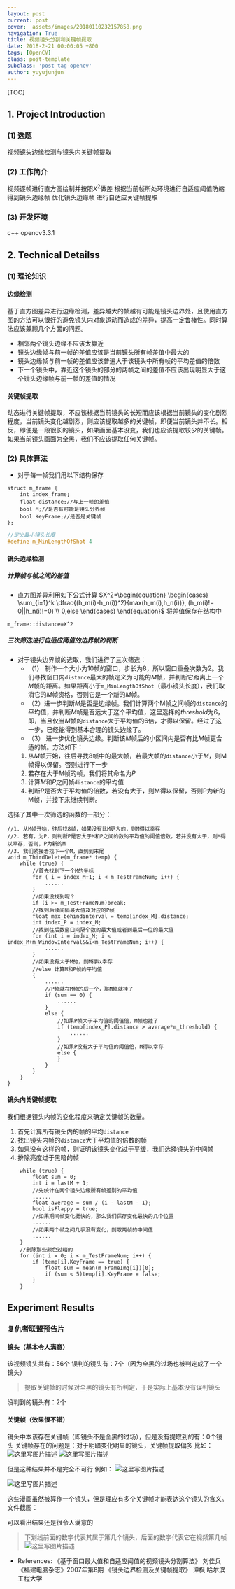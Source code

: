 ```yaml
---
layout: post
current: post
cover:  assets/images/20180110232157858.png
navigation: True
title: 视频镜头分割和关键帧提取
date: 2018-2-21 00:00:05 +800
tags: [OpenCV]
class: post-template
subclass: 'post tag-opencv'
author: yuyujunjun
---
```


[TOC]


## 1. Project Introduction
### (1)	选题
视频镜头边缘检测与镜头内关键帧提取
### (2) 工作简介
视频逐帧进行直方图绘制并按照$X^2$做差
根据当前帧所处环境进行自适应阈值防缩得到镜头边缘帧
优化镜头边缘帧
进行自适应关键帧提取
### (3) 开发环境
c++ opencv3.3.1 
## 2. Technical Detailss
### (1) 理论知识
#### 边缘检测
基于直方图差异进行边缘检测，差异越大的帧越有可能是镜头边界处，且使用直方图的方法可以很好的避免镜头内对象运动而造成的差异，提高一定鲁棒性。同时算法应该兼顾几个方面的问题。
 + 相邻两个镜头边缘不应该太靠近
 + 镜头边缘帧与前一帧的差值应该是当前镜头所有帧差值中最大的
 + 镜头边缘帧与前一帧的差值应该普遍大于该镜头中所有帧的平均差值的倍数
 + 下一个镜头中，靠近这个镜头的部分的两帧之间的差值不应该出现明显大于这个镜头边缘帧与前一帧的差值的情况
#### 关键帧提取
动态进行关键帧提取，不应该根据当前镜头的长短而应该根据当前镜头的变化剧烈程度，当前镜头变化越剧烈，则应该提取越多的关键帧，即便当前镜头并不长。相反，即便是一段很长的镜头，如果画面基本没变，我们也应该提取较少的关键帧。
如果当前镜头画面为全黑，我们不应该提取任何关键帧。

### (2) 具体算法
+ 对于每一帧我们用以下结构保存
```
struct m_frame {
	int index_frame;
	float distance;//与上一帧的差值
	bool M;//是否有可能是镜头分界帧
	bool KeyFrame;//是否是关键帧
};
```
```cpp
//定义最小镜头长度
#define m_MinLengthOfShot 4
```
#### 镜头边缘检测
##### 计算帧与帧之间的差值
+ 直方图差异利用如下公式计算
  $X^2=\begin{equation} \begin{cases} \sum_{i=1}^k \dfrac{(h_m(i)-h_n(i))^2}{max(h_m(i),h_n(i))}, (h_m(i)!= 0||h_n(i)!=0) \\ 0,else \end{cases} \end{equation}$
  将差值保存在结构中
```
m_frame::distance=X^2
```
##### 三次筛选进行自适应阈值的边界帧的判断
+ 对于镜头边界帧的选取，我们进行了三次筛选：
  +  （1） 制作一个大小为10帧的窗口，步长为8，所以窗口重叠次数为2。我们寻找窗口内```distance```最大的帧定义为可能的$M$帧，并判断它距离上一个$M$帧的距离。如果距离小于```m_MinLengthOfShot```（最小镜头长度），我们取消它的$M$帧资格，否则它是一个新的$M$帧。
  +  （2）进一步判断$M$是否是边缘帧。我们计算两个M帧之间帧的```distance```的平均值，并判断$M$帧是否远大于这个平均值，这里选择的$threshold$为6，即，当且仅当$M$帧的```distance```大于平均值的6倍，才得以保留。经过了这一步，已经能得到基本合理的镜头边缘了。
  +  （3） 进一步优化镜头边缘。判断该$M$帧后的小区间内是否有比$M$帧更合适的帧。方法如下：
    1. 从$M$帧开始，往后寻找8帧中的最大帧，若最大帧的```distance```小于$M$，则M帧得以保留。否则进行下一步
    2. 若存在大于$M$帧的帧，我们将其命名为$P$
    3. 计算$M$和$P$之间帧```distance```的平均值
    4. 判断$P$是否大于平均值的倍数，若没有大于，则M得以保留，否则P为新的M帧，并接下来继续判断。 


选择了其中一次筛选的函数的一部分：
```
//1. 从M帧开始，往后找8帧，如果没有比M更大的，则M得以幸存
//2. 若有，为P，则判断P是否大于M和P之间的数的平均值的阈值倍数，若并没有大于，则M得以幸存，否则，P为新的M
//3. 我们紧接着找下一个M，直到到末尾
void m_ThirdDelete(m_frame* temp) {
	while (true) {
		//首先找到下一个M的坐标
		for ( i = index_M+1; i < m_TestFrameNum; i++) {
			......
		}
		//如果没找到呢？
		if (i >= m_TestFrameNum)break;
		//找到后续间隔最大值及对应的P帧
		float max_behindinterval = temp[index_M].distance;
		int index_P = index_M;
		//找到往后数窗口间隔个数的最大值或者到最后一位的最大值
		for (int i = index_M; i < index_M+m_WindowInterval&&i<m_TestFrameNum; i++) {
			......
		}
		//如果没有大于M的，则M得以幸存
		//else 计算M和P帧的平均值
		{
			......
			//P帧就在M帧的后一个，那M帧就挂了
			if (sum == 0) {
				......
			}
			else {
				//如果P帧大于平均值的阈值倍，M帧也挂了
				if (temp[index_P].distance > average*m_threshold) {
					......
				}
				//如果P没有大于平均值的阈值倍，M得以幸存
				else {
				}
			}
		}
	}
}
```




#### 镜头内关键帧提取
我们根据镜头内帧的变化程度来确定关键帧的数量。
1. 首先计算所有镜头内的帧的平均```distance```
2. 找出镜头内帧的```distance```大于平均值的倍数的帧
3. 如果没有这样的帧，则证明该镜头变化过于平缓，我们选择镜头的中间帧
4. 排除亮度过于黑暗的帧

```
	while (true) {
		float sum = 0;
		int i = lastM + 1;
		//先统计在两个镜头边缘所有帧差别的平均值
		......	
		float average = sum / (i - lastM - 1);
		bool isFlappy = true;
		//如果期间帧变化挺快的，那么我们保存变化最快的几个位置
		......
		//如果两个帧之间几乎没有变化，则取两帧的中间值
		......
	}
	//删除那些颜色过暗的
	for (int i = 0; i < m_TestFrameNum; i++) {
		if (temp[i].KeyFrame == true) {
			float sum = mean(m_FrameImg[i])[0];
			if (sum < 5)temp[i].KeyFrame = false;
		}
	}
```
## Experiment Results
### 复仇者联盟预告片
#### 镜头（基本令人满意）
该视频镜头共有：56个
误判的镜头有：7个（因为全黑的过场也被判定成了一个镜头）
>提取关键帧的时候对全黑的镜头有所判定，于是实际上基本没有误判镜头

没判到的镜头有：2个
#### 关键帧（效果很不错）
镜头中本该存在关键帧（即镜头不是全黑的过场），但是没有提取到的有：0个镜头
关键帧存在的问题是：对于明暗变化明显的镜头，关键帧提取偏多
比如：
![这里写图片描述](http://img.blog.csdn.net/20180110232041151?watermark/2/text/aHR0cDovL2Jsb2cuY3Nkbi5uZXQvcXFfMzQxMjIxOTQ=/font/5a6L5L2T/fontsize/400/fill/I0JBQkFCMA==/dissolve/70/gravity/SouthEast)
![这里写图片描述](http://img.blog.csdn.net/20180110232049381?watermark/2/text/aHR0cDovL2Jsb2cuY3Nkbi5uZXQvcXFfMzQxMjIxOTQ=/font/5a6L5L2T/fontsize/400/fill/I0JBQkFCMA==/dissolve/70/gravity/SouthEast)


但是这种结果并不是完全不可行
例如：
![这里写图片描述](http://img.blog.csdn.net/20180110231955762?watermark/2/text/aHR0cDovL2Jsb2cuY3Nkbi5uZXQvcXFfMzQxMjIxOTQ=/font/5a6L5L2T/fontsize/400/fill/I0JBQkFCMA==/dissolve/70/gravity/SouthEast)

![这里写图片描述](http://img.blog.csdn.net/20180110232024607?watermark/2/text/aHR0cDovL2Jsb2cuY3Nkbi5uZXQvcXFfMzQxMjIxOTQ=/font/5a6L5L2T/fontsize/400/fill/I0JBQkFCMA==/dissolve/70/gravity/SouthEast)

这些漫画虽然被算作一个镜头，但是理应有多个关键帧才能表达这个镜头的含义。
文件截图：

可以看出结果还是很令人满意的
>下划线前面的数字代表其属于第几个镜头，后面的数字代表它在视频第几帧
>![这里写图片描述](http://img.blog.csdn.net/20180110232157858?watermark/2/text/aHR0cDovL2Jsb2cuY3Nkbi5uZXQvcXFfMzQxMjIxOTQ=/font/5a6L5L2T/fontsize/400/fill/I0JBQkFCMA==/dissolve/70/gravity/SouthEast)

+ References:
  《基于窗口最大值和自适应阈值的视频镜头分割算法》 刘佳兵 《福建电脑杂志》2007年第8期
  《镜头边界检测及关键帧提取》 谭枫 哈尔滨工程大学

























 